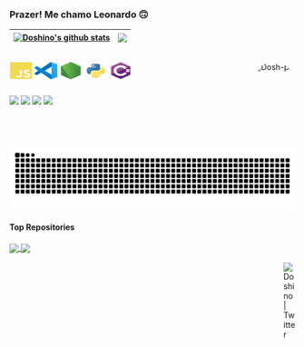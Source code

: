 ### Prazer! Me chamo Leonardo 🙃

| <a href="https://github.com/anuraghazra/github-readme-stats"><img align="center" src="https://github-readme-stats.vercel.app/api?username=doshino&show_icons=true&include_all_commits=true&theme=bluefy&hide_border=true" alt="Doshino's github stats" /></a> | <a href="https://github.com/doshino/Doshino"><img align="center" src="https://github-readme-stats.vercel.app/api/top-langs/?username=doshino&layout=compact&theme=bluefy&hide_border=true" /></a> |
| ------------- | ------------- |


<div style="display: inline_block"><br>
  <img align="center" alt="Dosh-Js" height="30" width="40" src="https://raw.githubusercontent.com/devicons/devicon/master/icons/javascript/javascript-plain.svg">
  <img align="center" alt="Dosh-Vscode" height="30" width="40" src="https://github.com/devicons/devicon/blob/master/icons/vscode/vscode-original.svg">
  <img align="center" alt="Dosh-Node" height="30" width="40" src="https://github.com/devicons/devicon/blob/master/icons/nodejs/nodejs-original.svg">
  <img align="center" alt="Dosh-Python" height="30" width="40" src="https://raw.githubusercontent.com/devicons/devicon/master/icons/python/python-original.svg">
  <img align="center" alt="Dosh-C#" height="30" width="40" src="https://github.com/devicons/devicon/blob/master/icons/csharp/csharp-original.svg">
  <img align="right" alt="Dosh-pic" height="150" style="border-radius:50px;" src="https://pbs.twimg.com/media/GDS0PVIWkAAm1Xy.jpg">
  
##
 
<div> 
  <a href="https://www.youtube.com/channel/UCXo8-lD0iGtjo9cwDZ-RWbw" target="_blank"><img src="https://img.shields.io/badge/YouTube-FF0000?style=for-the-badge&logo=youtube&logoColor=white" target="_blank"></a>
  <a href="https://www.instagram.com/doshino_/" target="_blank"><img src="https://img.shields.io/badge/-Instagram-%23E4405F?style=for-the-badge&logo=instagram&logoColor=white" target="_blank"></a>
 	<a href="https://www.twitch.tv/doshinotv" target="_blank"><img src="https://img.shields.io/badge/Twitch-9146FF?style=for-the-badge&logo=twitch&logoColor=white" target="_blank"></a>
 <a href="https://discord.gg/swnFUfJfdS" target="_blank"><img src="https://img.shields.io/badge/Discord-7289DA?style=for-the-badge&logo=discord&logoColor=white" target="_blank"></a> 
 
  ![Snake animation](https://github.com/doshino/doshino/blob/output/github-contribution-grid-snake.svg)
 
</div>

#### Top Repositories


<a href="https://github.com/doshino/doshino-bot">
  <img align="center" src="https://github-readme-stats.vercel.app/api/pin/?username=doshino&repo=doshino-bot&theme=merko" />
</a>
<a href="https://github.com/doshino/Doshino">
  <img align="center" src="https://github-readme-stats.vercel.app/api/pin/?username=doshino&repo=Doshino&theme=merko" />
</a>

<br />
<br />

<a href="https://twitter.com/_Doshino">
  <img align="right" alt="Doshino | Twitter" width="21px" src="https://raw.githubusercontent.com/anuraghazra/anuraghazra/master/assets/twitter.svg" />
</a>
